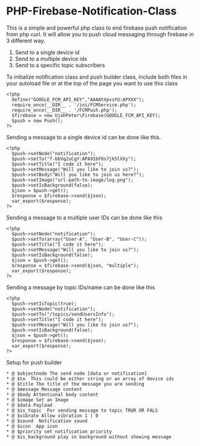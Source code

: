 # PHP-Firebase-Notification-Class
 This is a simple and powerful php class to end firebase push notification from php curl. It will allow you to push cloud messaging through firebase in 3 different way.
 
1. Send to a single device id
2. Send to a multiple device ids
3. Send to a specific topic  subscribers

To initialize notification class and push builder class, include both files in your autoload file or at the top of the page you want to use this class

    <?php
      define("GOOGLE_FCM_API_KEY","AAAAtXpvsYU:APXXX");
      require_once(__DIR__ . '/ini/FCMService.php'); 
      require_once(__DIR__ . '/FCMPush.php');
      $firebase = new UjahPeter\Firebase(GOOGLE_FCM_API_KEY);
      $push = new Push();
    ?>

Sending a message to a single device id can be done like this.

    <?php
      $push->setNode("notification");
      $push->setTo("f-bbVq2uCgY:APA91bF0s7jk5lXXy");
      $push->setTitle("I code it here");
      $push->setMessage("Will you like to join us?");
      $push->setBody("Will you like to join us here?");
      $push->setImage("url-path-to-image/log.png");
      $push->setIsBackground(false);
      $json = $push->get();
      $response = $firebase->send($json);
      var_export($response);
    ?>
    
Sending a message to a multiple user IDs can be done like this

    <?php
      $push->setNode("notification");
      $push->setTo(array("User-A", "User-B", "User-C"));
      $push->setTitle("I code it here");
      $push->setMessage("Will you like to join us?");
      $push->setIsBackground(false);
      $json = $push->get();
      $response = $firebase->send($json, "multiple");
      var_export($response);
    ?>
    
 Sending a message by topic IDs/name can be done like this

    <?php
      $push->setIsTopic(true);
      $push->setNode("notification");
      $push->setTo("/topics/sendUsersInfo");
      $push->setTitle("I code it here");
      $push->setMessage("Will you like to join us?");
      $push->setIsBackground(false);
      $json = $push->get();
      $response = $firebase->send($json);
      var_export($response);
    ?>

Setup for push builder 

    * @ $objectnode The send node [data or notification]
    * @ $to  This could be either string or an array of device ids
    * @ $title The title of the message you are sending
    * @ $message Message content
    * @ $body Attentional body content
    * @ $image Set an Image 
    * @ $data Payload
    * @ $is_topic  For sending message to topic TRUR OR FALS
    * @ $vibrate Allow vibration 1 | 0
    * @ $sound  Notification sound 
    * @ $icon  App icon
    * @ $priority set notification priority
    * @ $is_background play in background without showing message
